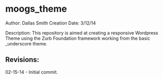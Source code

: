 moogs_theme
===

Author: Dallas Smith 
Creation Date: 3/12/14

Description: This repository is aimed at creating a responsive Wordpress Theme using the Zurb Foundation framework working from the basic _underscore theme.


Revisions:
----------
02-15-14 - Initial commit.  
